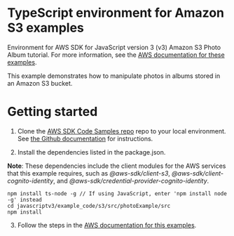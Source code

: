 # TypeScript environment for Amazon S3 examples
Environment for AWS SDK for JavaScript version 3 (v3) Amazon S3 Photo Album tutorial. For more information, see the [AWS documentation for these examples](https://docs.aws.amazon.com/sdk-for-javascript/v3/developer-guide/s3-example-photo-album.html).

This example demonstrates how to manipulate photos in albums stored in an Amazon S3 bucket.

# Getting started

1. Clone the [AWS SDK Code Samples repo](https://github.com/awsdocs/aws-doc-sdk-examples) repo to your local environment. See [the Github documentation](https://docs.github.com/en/github/creating-cloning-and-archiving-repositories/cloning-a-repository) for instructions.

2. Install the dependencies listed in the package.json.

**Note**: These dependencies include the client modules for the AWS services that this example requires, 
such as *@aws-sdk/client-s3*, *@aws-sdk/client-cognito-identity*, and 
*@aws-sdk/credential-provider-cognito-identity*.
```
npm install ts-node -g // If using JavaScript, enter 'npm install node -g' instead
cd javascriptv3/example_code/s3/src/photoExample/src
npm install
```

3. Follow the steps in the [AWS documentation for this examples](https://docs.aws.amazon.com/sdk-for-javascript/v3/developer-guide/s3-example-photo-album.html).
